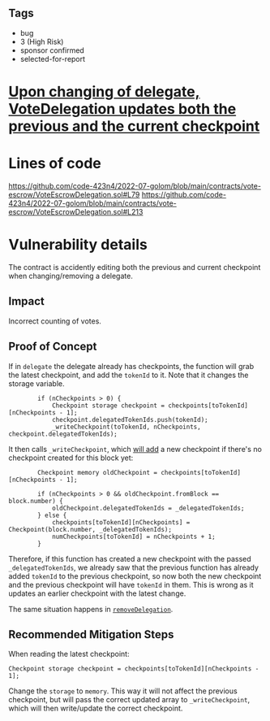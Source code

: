 ## Tags

- bug
- 3 (High Risk)
- sponsor confirmed
- selected-for-report

# [Upon changing of delegate, VoteDelegation updates both the previous and the current checkpoint ](https://github.com/code-423n4/2022-07-golom-findings/issues/81) 

# Lines of code

https://github.com/code-423n4/2022-07-golom/blob/main/contracts/vote-escrow/VoteEscrowDelegation.sol#L79
https://github.com/code-423n4/2022-07-golom/blob/main/contracts/vote-escrow/VoteEscrowDelegation.sol#L213


# Vulnerability details

The contract is accidently editing both the previous and current checkpoint when changing/removing a delegate.

## Impact
Incorrect counting of votes.

## Proof of Concept
If in `delegate` the delegate already has checkpoints, the function will grab the latest checkpoint, and add the `tokenId` to it. Note that it changes the storage variable.
```solidity
        if (nCheckpoints > 0) {
            Checkpoint storage checkpoint = checkpoints[toTokenId][nCheckpoints - 1];
            checkpoint.delegatedTokenIds.push(tokenId);
            _writeCheckpoint(toTokenId, nCheckpoints, checkpoint.delegatedTokenIds);
```
It then calls `_writeCheckpoint`, which [will add](https://github.com/code-423n4/2022-07-golom/blob/main/contracts/vote-escrow/VoteEscrowDelegation.sol#L106) a new checkpoint if there's no checkpoint created for this block yet:
```solidity
        Checkpoint memory oldCheckpoint = checkpoints[toTokenId][nCheckpoints - 1];

        if (nCheckpoints > 0 && oldCheckpoint.fromBlock == block.number) {
            oldCheckpoint.delegatedTokenIds = _delegatedTokenIds;
        } else {
            checkpoints[toTokenId][nCheckpoints] = Checkpoint(block.number, _delegatedTokenIds);
            numCheckpoints[toTokenId] = nCheckpoints + 1;
        }
```
Therefore, if this function has created a new checkpoint with the passed `_delegatedTokenIds`, we already saw that the previous function has already added `tokenId` to the previous checkpoint, so now both the new checkpoint and the previous checkpoint will have `tokenId` in them.
This is wrong as it updates an earlier checkpoint with the latest change.

The same situation happens in [`removeDelegation`](https://github.com/code-423n4/2022-07-golom/blob/main/contracts/vote-escrow/VoteEscrowDelegation.sol#L213).

## Recommended Mitigation Steps
When reading the latest checkpoint:
```solidity
Checkpoint storage checkpoint = checkpoints[toTokenId][nCheckpoints - 1];
```
Change the `storage` to `memory`. This way it will not affect the previous checkpoint, but will pass the correct updated array to `_writeCheckpoint`, which will then write/update the correct checkpoint.

